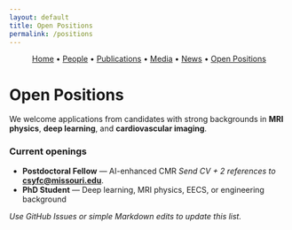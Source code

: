```yaml
---
layout: default
title: Open Positions
permalink: /positions
---
```


<!-- Simple nav -->
<p align="center">
  <a href="{{ site.baseurl }}/">Home</a> •
  <a href="{{ site.baseurl }}/people">People</a> •
  <a href="{{ site.baseurl }}/publications">Publications</a> •
  <a href="{{ site.baseurl }}/media">Media</a> •
  <a href="{{ site.baseurl }}/news">News</a> •
  <a href="{{ site.baseurl }}/positions">Open Positions</a>
</p>

# Open Positions

We welcome applications from candidates with strong backgrounds in **MRI physics**, **deep learning**, and **cardiovascular imaging**.

### Current openings
- **Postdoctoral Fellow** — AI-enhanced CMR
  *Send CV + 2 references to* **csyfc@missouri.edu**.
- **PhD Student** — Deep learning, MRI physics, EECS, or engineering background

_Use GitHub Issues or simple Markdown edits to update this list._
